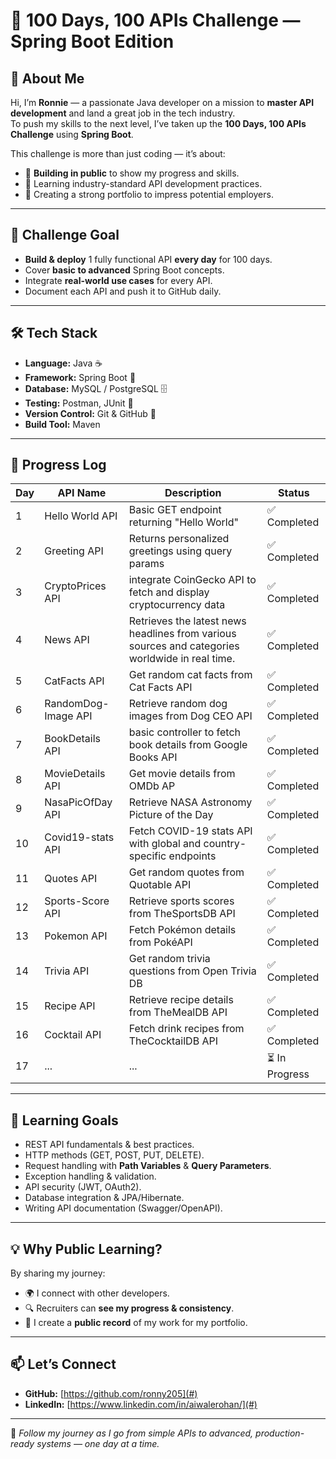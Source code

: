 # 🚀 100 Days, 100 APIs Challenge — Spring Boot Edition

## 👋 About Me

Hi, I’m **Ronnie** — a passionate Java developer on a mission to **master API development** and land a great job in the tech industry.  
To push my skills to the next level, I’ve taken up the **100 Days, 100 APIs Challenge** using **Spring Boot**.

This challenge is more than just coding — it’s about:

- 📢 **Building in public** to show my progress and skills.
- 🧠 Learning industry-standard API development practices.
- 💼 Creating a strong portfolio to impress potential employers.

---

## 🎯 Challenge Goal

- **Build & deploy** 1 fully functional API **every day** for 100 days.
- Cover **basic to advanced** Spring Boot concepts.
- Integrate **real-world use cases** for every API.
- Document each API and push it to GitHub daily.

---

## 🛠 Tech Stack

- **Language:** Java ☕
- **Framework:** Spring Boot 🌿
- **Database:** MySQL / PostgreSQL 🗄
- **Testing:** Postman, JUnit 🧪
- **Version Control:** Git & GitHub 🐙
- **Build Tool:** Maven

---

## 📅 Progress Log

| Day | API Name            | Description                                                                                     | Status         |
| --- | ------------------- | ----------------------------------------------------------------------------------------------- | -------------- |
| 1   | Hello World API     | Basic GET endpoint returning "Hello World"                                                      | ✅ Completed   |
| 2   | Greeting API        | Returns personalized greetings using query params                                               | ✅ Completed   |
| 3   | CryptoPrices API    | integrate CoinGecko API to fetch and display cryptocurrency data                                | ✅ Completed   |
| 4   | News API            | Retrieves the latest news headlines from various sources and categories worldwide in real time. | ✅ Completed   |
| 5   | CatFacts API        | Get random cat facts from Cat Facts API                                                         | ✅ Completed   |
| 6   | RandomDog-Image API | Retrieve random dog images from Dog CEO API                                                     | ✅ Completed   |
| 7   | BookDetails API     | basic controller to fetch book details from Google Books API                                    | ✅ Completed   |
| 8   | MovieDetails API    | Get movie details from OMDb AP                                                                  | ✅ Completed   |
| 9   | NasaPicOfDay API    | Retrieve NASA Astronomy Picture of the Day                                                      | ✅ Completed   |
| 10  | Covid19-stats API   | Fetch COVID-19 stats API with global and country-specific endpoints                             | ✅ Completed   |
| 11  | Quotes API          | Get random quotes from Quotable API                                                             | ✅ Completed   |
| 12  | Sports-Score API    | Retrieve sports scores from TheSportsDB API                                                     | ✅ Completed   |
| 13  | Pokemon API         | Fetch Pokémon details from PokéAPI                                                              | ✅ Completed   |
| 14  | Trivia API          | Get random trivia questions from Open Trivia DB                                                 | ✅ Completed   |
| 15  | Recipe API          | Retrieve recipe details from TheMealDB API                                                      | ✅ Completed   |
| 16  | Cocktail API        | Fetch drink recipes from TheCocktailDB API                                                      | ✅ Completed   |
| 17  | ...                 | ...                                                                                             | ⏳ In Progress |

---

## 📖 Learning Goals

- REST API fundamentals & best practices.
- HTTP methods (GET, POST, PUT, DELETE).
- Request handling with **Path Variables** & **Query Parameters**.
- Exception handling & validation.
- API security (JWT, OAuth2).
- Database integration & JPA/Hibernate.
- Writing API documentation (Swagger/OpenAPI).

---

## 💡 Why Public Learning?

By sharing my journey:

- 🌍 I connect with other developers.
- 🔍 Recruiters can **see my progress & consistency**.
- 📂 I create a **public record** of my work for my portfolio.

---

## 📫 Let’s Connect

- **GitHub:** [https://github.com/ronny205](#)
- **LinkedIn:** [https://www.linkedin.com/in/aiwalerohan/](#)

---

💪 _Follow my journey as I go from simple APIs to advanced, production-ready systems — one day at a time._
